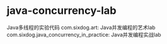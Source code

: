 # java-concurrency-lab
Java多线程的实验代码
com.sixdog.art: Java并发编程的艺术lab
com.sixdog.java_concurrency_in_practice: Java并发编程实战lab
